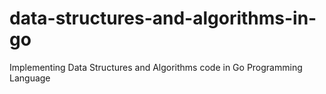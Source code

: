 # data-structures-and-algorithms-in-go

Implementing Data Structures and Algorithms code in Go Programming Language
